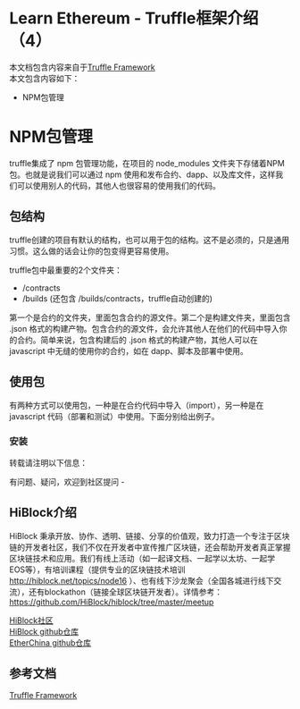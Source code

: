 # Learn Ethereum - Truffle框架介绍（4）

本文档包含内容来自于[Truffle Framework](http://truffleframework.com/docs/)   
本文包含内容如下：  
- NPM包管理

# NPM包管理
truffle集成了 npm 包管理功能，在项目的 node_modules 文件夹下存储着NPM包。也就是说我们可以通过 npm 使用和发布合约、dapp、以及库文件，这样我们可以使用别人的代码，其他人也很容易的使用我们的代码。

## 包结构
truffle创建的项目有默认的结构，也可以用于包的结构。这不是必须的，只是通用习惯。这么做的话会让你的包变得更容易使用。

truffle包中最重要的2个文件夹：  
- /contracts
- /builds (还包含 /builds/contracts，truffle自动创建的)

第一个是合约的文件夹，里面包含合约的源文件。第二个是构建文件夹，里面包含 .json 格式的构建产物。包含合约的源文件，会允许其他人在他们的代码中导入你的合约。简单来说，包含构建后的 .json 格式的构建产物，其他人可以在 javascript 中无缝的使用你的合约，如在 dapp、脚本及部署中使用。

## 使用包
有两种方式可以使用包，一种是在合约代码中导入（import），另一种是在 javascript 代码（部署和测试）中使用。下面分别给出例子。

### 安装


转载请注明以下信息：  

有问题、疑问，欢迎到社区提问 -   

## HiBlock介绍
HiBlock 秉承开放、协作、透明、链接、分享的价值观，致力打造一个专注于区块链的开发者社区，我们不仅在开发者中宣传推广区块链，还会帮助开发者真正掌握区块链技术和应用。我们有线上活动（如一起译文档、一起学以太坊、一起学EOS等），有培训课程（提供专业的区块链技术培训 http://hiblock.net/topics/node16 ）、也有线下沙龙聚会（全国各城进行线下交流），还有blockathon（链接全球区块链开发者）。详情参考：https://github.com/HiBlock/hiblock/tree/master/meetup 

[HiBlock社区](hiblock.net)  
[HiBlock github仓库](https://github.com/HiBlock/)  
[EtherChina github仓库](https://github.com/etherchina/)  

## 参考文档  
[Truffle Framework](http://truffleframework.com/docs/)   
